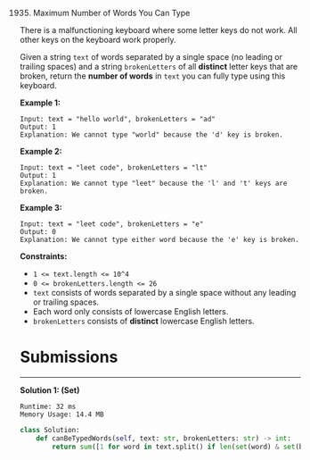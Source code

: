 1935. Maximum Number of Words You Can Type

There is a malfunctioning keyboard where some letter keys do not work. All other keys on the keyboard work properly.

Given a string `text` of words separated by a single space (no leading or trailing spaces) and a string `brokenLetters` of all **distinct** letter keys that are broken, return the **number of words** in `text` you can fully type using this keyboard.

 

**Example 1:**
```
Input: text = "hello world", brokenLetters = "ad"
Output: 1
Explanation: We cannot type "world" because the 'd' key is broken.
```

**Example 2:**
```
Input: text = "leet code", brokenLetters = "lt"
Output: 1
Explanation: We cannot type "leet" because the 'l' and 't' keys are broken.
```

**Example 3:**
```
Input: text = "leet code", brokenLetters = "e"
Output: 0
Explanation: We cannot type either word because the 'e' key is broken.
```

**Constraints:**

* `1 <= text.length <= 10^4`
* `0 <= brokenLetters.length <= 26`
* `text` consists of words separated by a single space without any leading or trailing spaces.
* Each word only consists of lowercase English letters.
* `brokenLetters` consists of **distinct** lowercase English letters.

# Submissions
---
**Solution 1: (Set)**
```
Runtime: 32 ms
Memory Usage: 14.4 MB
```
```python
class Solution:
    def canBeTypedWords(self, text: str, brokenLetters: str) -> int:
        return sum([1 for word in text.split() if len(set(word) & set(brokenLetters)) == 0])
```
